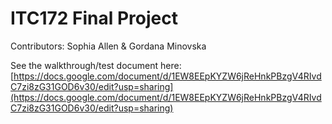 # ITC172 Final Project
Contributors: Sophia Allen & Gordana Minovska 

See the walkthrough/test document here:[https://docs.google.com/document/d/1EW8EEpKYZW6jReHnkPBzgV4RIvdC7zi8zG31GOD6v30/edit?usp=sharing](https://docs.google.com/document/d/1EW8EEpKYZW6jReHnkPBzgV4RIvdC7zi8zG31GOD6v30/edit?usp=sharing)
